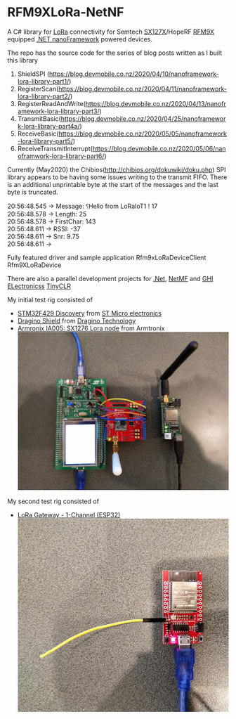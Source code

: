 # RFM9XLoRa-NetNF
A C# library for [LoRa](https://lora-alliance.org/) connectivity for Semtech [SX127X](https://www.semtech.com/products/wireless-rf/lora-transceivers/SX1276)/HopeRF [RFM9X](http://www.hoperf.com/rf_transceiver/lora/RFM95W.html) equipped [.NET nanoFramework](https://github.com/nanoFramework) powered devices.

The repo has the source code for the series of blog posts written as I built this library

01. ShieldSPI (https://blog.devmobile.co.nz/2020/04/10/nanoframework-lora-library-part1/)
02. RegisterScan(https://blog.devmobile.co.nz/2020/04/11/nanoframework-lora-library-part2/)
03. RegisterReadAndWrite(https://blog.devmobile.co.nz/2020/04/13/nanoframework-lora-library-part3/)
04. TransmitBasic(https://blog.devmobile.co.nz/2020/04/25/nanoframework-lora-library-part4a/)
05. ReceiveBasic(https://blog.devmobile.co.nz/2020/05/05/nanoframework-lora-library-part5/)
06. ReceiveTransmitInterrupt(https://blog.devmobile.co.nz/2020/05/06/nanoframwork-lora-library-part6/)

Currently (May2020) the Chibios(http://chibios.org/dokuwiki/doku.php) SPI library appears to be having some issues writing to the transmit FIFO. There is an additional unprintable byte at the start of the messages and the last byte is truncated.

20:56:48.545 -> Message: ⸮Hello from LoRaIoT1 ! 17<br>
20:56:48.578 -> Length: 25<br>
20:56:48.578 -> FirstChar: 143<br>
20:56:48.611 -> RSSI: -37<br>
20:56:48.611 -> Snr: 9.75<br>
20:56:48.611 -><br>

Fully featured driver and sample application
Rfm9xLoRaDeviceClient 
Rfm9XLoRaDevice


There are also a parallel development projects for [.Net](https://github.com/KiwiBryn/RFM9XLoRa-Net), [NetMF](https://github.com/KiwiBryn/RFM9XLoRa-NetMF) and [GHI ELectronicss](https://ghielectronics.com/) [TinyCLR](https://github.com/KiwiBryn/RFM9XLoRa-TinyCLR)

My initial test rig consisted of
* [STM32F429 Discovery](https://www.st.com/en/evaluation-tools/32f429idiscovery.html) from [ST Micro electronics](https://www.st.com)
* [Dragino Shield](http://www.dragino.com/products/lora/item/102-lora-shield.html) from [Dragino Technology](http://www.dragino.com)
* [Armronix IA005: SX1276 Lora node](https://www.tindie.com/products/Armtronix/ia005-sx1276-lora-node-stm32f103-pair-2nos/) from Armtronix
![LoRa Shield for Arduino](Disco429WithArmtronix.jpg)

My second test rig consisted of
* [LoRa Gateway - 1-Channel (ESP32)](https://www.sparkfun.com/products/15006)
![ESP32 WROON SIngle Chanel Gateway](NetNFESP32.jpg)
